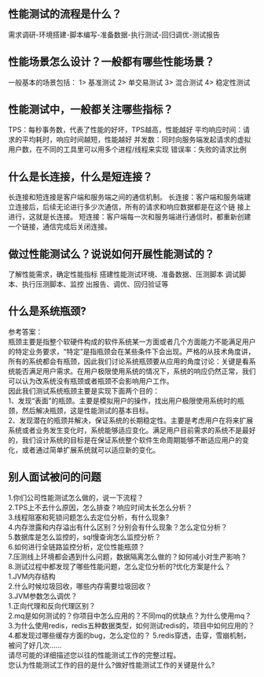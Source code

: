 ## 性能测试的流程是什么？
需求调研-环境搭建-脚本编写-准备数据-执行测试-回归调优-测试报告

## 性能场景怎么设计？一般都有哪些性能场景？
一般基本的场景包括：
1> 基准测试
2> 单交易测试
3> 混合测试
4> 稳定性测试
## 性能测试中，一般都关注哪些指标？
TPS：每秒事务数，代表了性能的好坏，TPS越高，性能越好
平均响应时间：请求的平均耗时，响应时间越短，性能越好
并发数：同时向服务端发起请求的虚拟用户数，在不同的工具里可以用多个进程/线程来实现
错误率：失败的请求比例
## 什么是长连接，什么是短连接？
长连接和短连接是客户端和服务端之间的通信机制。
长连接：客户端和服务端建立连接后，后续无论进行多少次通信，所有的请求和响应数据都是在这个链
接上进行，这就是长连接。
短连接：客户端每一次和服务端进行通信时，都重新创建一个链接，通信完成后关闭连接。


## 做过性能测试么？说说如何开展性能测试的？
了解性能需求，确定性能指标
搭建性能测试环境、准备数据、压测脚本
调试脚本、执行压测脚本、监控
出报告、调优、回归验证等
  

## 什么是系统瓶颈?
参考答案：  
瓶颈主要是指整个软硬件构成的软件系统某一方面或者几个方面能力不能满足用户的特定业务要求，“特定”是指瓶颈会在某些条件下会出现。严格的从技术角度讲，所有的系统都会有瓶颈，因此我们讨论系统瓶颈要从应用的角度讨论：关键是看系统能否满足用户需求。在用户极限使用系统的情况下，系统的响应仍然正常，我们可以认为改系统没有瓶颈或者瓶颈不会影响用户工作。  
因此我们测试系统瓶颈主要是实现下面两个目的：  
1、发现“表面”的瓶颈。主要是模拟用户的操作，找出用户极限使用系统时的瓶颈，然后解决瓶颈，这是性能测试的基本目标。   
2、发现潜在的瓶颈并解决，保证系统的长期稳定性。主要是考虑用户在将来扩展系统或者业务发生变化时，系统能够适应变化。满足用户目前需求的系统不是最好的，我们设计系统的目标是在保证系统整个软件生命周期能够不断适应用户的变化，或者通过简单扩展系统就可以适应新的变化。 


## 别人面试被问的问题
1.你们公司性能测试怎么做的，说一下流程？  
2.TPS上不去什么原因，怎么排查？响应时间太长怎么分析？  
3.线程阻塞和死锁问题怎么去定位分析，有什么现象?  
4.内存泄露和内存溢出有什么区别？分别会有什么现象？怎么定位分析？  
5.数据库是怎么监控的，sql慢查询怎么监控分析？  
6.如何进行全链路监控分析，定位性能瓶颈？  
7.压测线上环境都会遇到什么问题，数据隔离怎么做的？如何减小对生产影响？  
8.测试过程中都发现了哪些性能问题，怎么定位分析的?优化方案是什么？  
1.JVM内存结构  
2.什么时候垃圾回收，哪些内存需要垃圾回收？  
3.JVM参数怎么调优？  
1.正向代理和反向代理区别？  
2.mq是如何测试的？你项目中怎么应用的？不同mq的优缺点？为什么使用mq？  
3.为什么使用redis，redis五种数据类型，如何测试redis的，项目中如何应用的？  
4.都发现过哪些缓存方面的bug，怎么定位的？ 
5.redis穿透，击穿，雪崩机制，被问了好几次......  
请尽可能的详细描述您以往的性能测试工作的完整过程。  
您认为性能测试工作的目的是什么?做好性能测试工作的关键是什么?   


